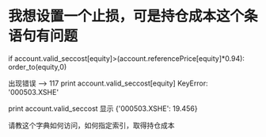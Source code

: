 # 我想设置一个止损，可是持仓成本这个条语句有问题

if account.valid_seccost[equity]&gt;(account.referencePrice[equity]*0.94):
        order_to(equity,0)
        
出现错误
--&gt; 117         print account.valid_seccost[equity]
KeyError: '000503.XSHE'

print account.valid_seccost 显示 {'000503.XSHE': 19.456}

请教这个字典如何访问，如何指定索引，取得持仓成本